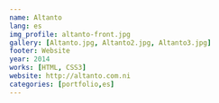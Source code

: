 ```yaml
---
name: Altanto
lang: es
img_profile: altanto-front.jpg
gallery: [Altanto.jpg, Altanto2.jpg, Altanto3.jpg]
footer: Website
year: 2014
works: [HTML, CSS3]
website: http://altanto.com.ni
categories: [portfolio,es]
---
```


